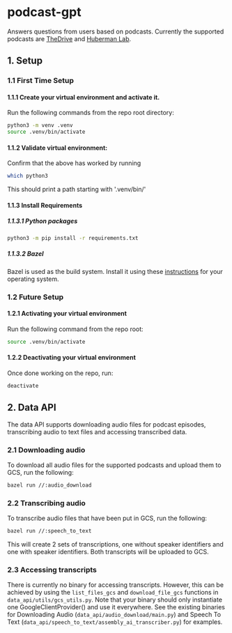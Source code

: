 # podcast-gpt
Answers questions from users based on podcasts. Currently the supported podcasts are [TheDrive](https://peterattiamd.com/podcast/) and [Huberman Lab](https://www.hubermanlab.com/podcast).

## 1. Setup

### 1.1 First Time Setup

#### 1.1.1 Create your virtual environment and activate it.
Run the following commands from the repo root directory:
```bash
python3 -m venv .venv
source .venv/bin/activate
```

#### 1.1.2 Validate virtual environment:
Confirm that the above has worked by running
```bash
which python3
```
This should print a path starting with '.venv/bin/'


#### 1.1.3 Install Requirements

##### 1.1.3.1 Python packages
```bash
python3 -m pip install -r requirements.txt
```

##### 1.1.3.2 Bazel
Bazel is used as the build system. Install it using these [instructions](https://bazel.build/install) for your operating system.


### 1.2 Future Setup

#### 1.2.1 Activating your virtual environment
Run the following command from the repo root:
```bash
source .venv/bin/activate
```

#### 1.2.2 Deactivating your virtual environment
Once done working on the repo, run:
```bash
deactivate
```

## 2. Data API
The data API supports downloading audio files for podcast episodes, transcribing audio to text files and accessing transcribed data.

### 2.1 Downloading audio
To download all audio files for the supported podcasts and upload them to GCS, run the following:
```bash
bazel run //:audio_download
```

### 2.2 Transcribing audio
To transcribe audio files that have been put in GCS, run the following:
```bash
bazel run //:speech_to_text
```
This will create 2 sets of transcriptions, one without speaker identifiers and one with speaker identifiers. Both transcripts will be uploaded to GCS.

### 2.3 Accessing transcripts
There is currently no binary for accessing transcripts. However, this can be achieved by using the `list_files_gcs` and `download_file_gcs` functions in `data_api/utils/gcs_utils.py`. Note that your binary should only instantiate one GoogleClientProvider() and use it everywhere. See the existing binaries for Downloading Audio (`data_api/audio_download/main.py`) and Speech To Text (`data_api/speech_to_text/assembly_ai_transcriber.py`) for examples.

